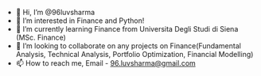 - 👋 Hi, I’m @96luvsharma
- 👀 I’m interested in Finance and Python!
- 🌱 I’m currently learning Finance from Universita Degli Studi di Siena (MSc. Finance)
- 💞️ I’m looking to collaborate on any projects on Finance(Fundamental Analysis, Technical Analysis, Portfolio Optimization, Financial Modelling) 
- 📫 How to reach me, Email - 96.luvsharma@gmail.com

<!---
96luvsharma/96luvsharma is a ✨ special ✨ repository because its `README.md` (this file) appears on your GitHub profile.
You can click the Preview link to take a look at your changes.
--->
